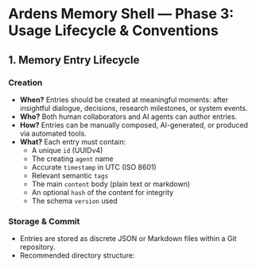 # Ardens Memory Shell — Phase 3: Usage Lifecycle & Conventions

## 1. Memory Entry Lifecycle

### Creation
- **When?** Entries should be created at meaningful moments: after insightful dialogue, decisions, research milestones, or system events.
- **Who?** Both human collaborators and AI agents can author entries.
- **How?** Entries can be manually composed, AI-generated, or produced via automated tools.
- **What?** Each entry must contain:
  - A unique `id` (UUIDv4)
  - The creating `agent` name
  - Accurate `timestamp` in UTC (ISO 8601)
  - Relevant semantic `tags`
  - The main `content` body (plain text or markdown)
  - An optional `hash` of the content for integrity
  - The schema `version` used

### Storage & Commit
- Entries are stored as discrete JSON or Markdown files within a Git repository.
- Recommended directory structure:


